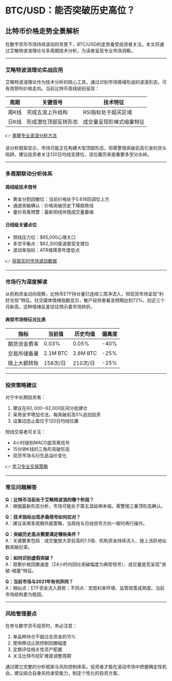 # BTC/USD：能否突破历史高位？

## 比特币价格走势全景解析

在数字货币市场持续波动的背景下，BTC/USD的走势备受投资者关注。本文将通过艾略特波浪理论与多周期技术分析，为读者呈现专业市场洞察。

---

### 艾略特波浪理论实战应用

艾略特波浪理论作为技术分析的核心工具，通过识别市场情绪形成的波浪形态，可有效预判价格走向。当前比特币周线级别呈现：

| 周期   | 关键信号                          | 技术特征                     |
|--------|-----------------------------------|------------------------------|
| 周K线  | 完成五浪上升结构                  | RSI指标处于超买区域          |
| 日K线  | 形成潜在顶部反转形态              | 成交量呈现阶梯式缩量特征      |

👉 [掌握专业波浪分析方法](https://bit.ly/okx_welcome)

该分析框架显示，市场可能正在构建大型顶部形态，但需警惕突破前高引发的空头陷阱。建议投资者关注120日均线支撑位，该位置历来是重要多空分水岭。

---

### 多周期联动分析体系

#### 周线级技术信号
- 黄金分割回撤位：当前价格处于0.618回调位上方
- 通道突破确认：价格突破历史下降趋势线
- 量价背离预警：最新阳线伴随成交量萎缩

#### 日线级关键点位
- 颈线压力位：$65,000心理关口
- 多空平衡点：$62,300斐波那契支撑位
- 波动率指标：ATR值降至年度低点

👉 [获取实时市场波动数据](https://bit.ly/okx_welcome)

---

### 市场行为深度解读

从机构资金动向观察，比特币ETF持仓量已连续三周净流入，但现货市场呈现"利好兑现"特征。社交媒体情绪指数显示，散户投资者看涨预期达到72%，创近三个月新高，这种情绪反差往往预示着市场转折。

#### 典型市场特征对比表
| 指标          | 当前值       | 历史均值     | 偏离度   |
|---------------|-------------|-------------|---------|
| 期货资金费率  | 0.03%       | 0.05%       | -40%    |
| 交易所储备量  | 2.1M BTC    | 2.8M BTC    | -25%    |
| 链上大额转账  | 158次/日    | 210次/日    | -25%    |

---

### 投资策略建议

对于中长期投资者：
1. 建议在$60,000-$62,000区间分批建仓
2. 采用金字塔加仓法，每突破前高5%追加投资
3. 设置动态止盈位于120日均线位置

短线交易者可关注：
- 4小时级别MACD底背离信号
- 15分钟K线的三角形突破形态
- 现货市场与衍生品溢价变化

👉 [学习专业交易策略](https://bit.ly/okx_welcome)

---

### 常见问题解答

**Q：比特币当前处于艾略特波浪的哪个阶段？**  
A：根据最新形态分析，市场可能处于第五浪延伸末端，需警惕三重顶形态确认。

**Q：技术指标出现矛盾信号如何应对？**  
A：建议采用多周期共振策略，当周线与日线信号方向一致时再行操作。

**Q：突破历史高点需要满足哪些条件？**  
A：关键要素包括：成交量放大至前高的1.5倍、机构资金持续流入、链上活跃地址数突破纪录。

**Q：如何识别虚假突破？**  
A：观察价格回撤速度（24小时内回吐突破幅度为典型信号）、成交量是否呈现"突破-缩量"特征。

**Q：当前市场与2021年有何异同？**  
A：相似点：ETF资金流入趋势；不同点：宏观利率环境、监管政策成熟度。当前市场结构更为稳固。

---

### 风险管理要点

在参与数字货币投资时，务必注意：
1. 单品种持仓不超过总资金的15%
2. 使用移动止损控制回撤幅度
3. 定期评估相关性资产配置
4. 关注比特币挖矿难度调整周期

通过建立完整的分析框架与风险控制体系，投资者才能在波动市场中把握确定性机会。建议结合自身风险承受能力，制定个性化的投资方案。